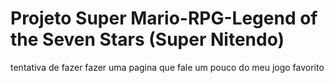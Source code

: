 # Projeto Super Mario-RPG-Legend of the Seven Stars (Super Nitendo)
 tentativa de fazer fazer uma pagina que fale um pouco do meu jogo favorito
